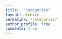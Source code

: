 ```yaml
---
title:  "Categories"
layout: archive
permalink: /categories/
author_profile: true
comments: true
---
```



